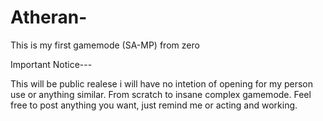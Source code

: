 # Atheran-
This is my first gamemode (SA-MP) from zero



Important Notice--- 

This will be public realese i will have no intetion of opening for my person use or anything similar. From scratch to insane complex gamemode. Feel free to post anything you want, just remind me or acting and working.
